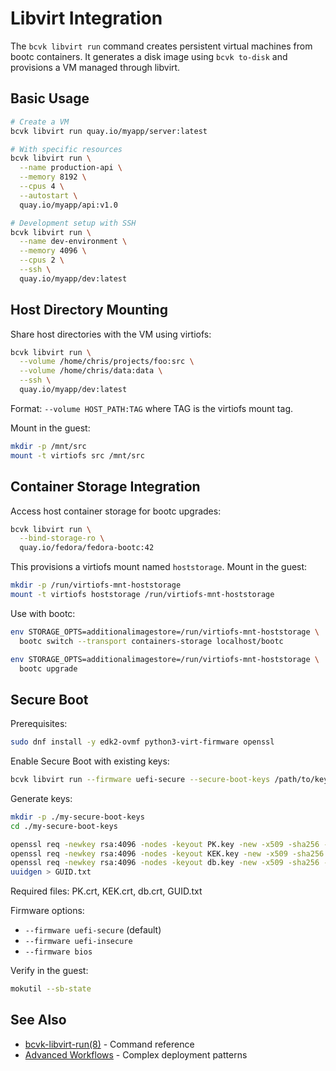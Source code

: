 # Libvirt Integration

The `bcvk libvirt run` command creates persistent virtual machines from bootc containers. It generates a disk image using `bcvk to-disk` and provisions a VM managed through libvirt.

## Basic Usage

```bash
# Create a VM
bcvk libvirt run quay.io/myapp/server:latest

# With specific resources
bcvk libvirt run \
  --name production-api \
  --memory 8192 \
  --cpus 4 \
  --autostart \
  quay.io/myapp/api:v1.0

# Development setup with SSH
bcvk libvirt run \
  --name dev-environment \
  --memory 4096 \
  --cpus 2 \
  --ssh \
  quay.io/myapp/dev:latest
```

## Host Directory Mounting

Share host directories with the VM using virtiofs:

```bash
bcvk libvirt run \
  --volume /home/chris/projects/foo:src \
  --volume /home/chris/data:data \
  --ssh \
  quay.io/myapp/dev:latest
```

Format: `--volume HOST_PATH:TAG` where TAG is the virtiofs mount tag.

Mount in the guest:

```bash
mkdir -p /mnt/src
mount -t virtiofs src /mnt/src
```

## Container Storage Integration

Access host container storage for bootc upgrades:

```bash
bcvk libvirt run \
  --bind-storage-ro \
  quay.io/fedora/fedora-bootc:42
```

This provisions a virtiofs mount named `hoststorage`. Mount in the guest:

```bash
mkdir -p /run/virtiofs-mnt-hoststorage
mount -t virtiofs hoststorage /run/virtiofs-mnt-hoststorage
```

Use with bootc:

```bash
env STORAGE_OPTS=additionalimagestore=/run/virtiofs-mnt-hoststorage \
  bootc switch --transport containers-storage localhost/bootc

env STORAGE_OPTS=additionalimagestore=/run/virtiofs-mnt-hoststorage \
  bootc upgrade
```

## Secure Boot

Prerequisites:
```bash
sudo dnf install -y edk2-ovmf python3-virt-firmware openssl
```

Enable Secure Boot with existing keys:

```bash
bcvk libvirt run --firmware uefi-secure --secure-boot-keys /path/to/keys quay.io/myimage:latest
```

Generate keys:

```bash
mkdir -p ./my-secure-boot-keys
cd ./my-secure-boot-keys

openssl req -newkey rsa:4096 -nodes -keyout PK.key -new -x509 -sha256 -days 3650 -subj '/CN=Platform Key/' -out PK.crt
openssl req -newkey rsa:4096 -nodes -keyout KEK.key -new -x509 -sha256 -days 3650 -subj '/CN=Key Exchange Key/' -out KEK.crt
openssl req -newkey rsa:4096 -nodes -keyout db.key -new -x509 -sha256 -days 3650 -subj '/CN=Signature Database key/' -out db.crt
uuidgen > GUID.txt
```

Required files: PK.crt, KEK.crt, db.crt, GUID.txt

Firmware options:
- `--firmware uefi-secure` (default)
- `--firmware uefi-insecure`
- `--firmware bios`

Verify in the guest:
```bash
mokutil --sb-state
```

## See Also

- [bcvk-libvirt-run(8)](./man/bcvk-libvirt-run.md) - Command reference
- [Advanced Workflows](./libvirt-advanced.md) - Complex deployment patterns